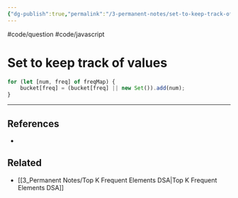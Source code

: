 ```yaml
---
{"dg-publish":true,"permalink":"/3-permanent-notes/set-to-keep-track-of-values/","created":"2023-07-19T06:15:40.097-05:00","updated":"2023-08-02T14:53:00.558-05:00"}
---
```


#code/question #code/javascript

# Set to keep track of values

```javascript
for (let [num, freq] of freqMap) {
	bucket[freq] = (bucket[freq] || new Set()).add(num);
}
```

---

## References
- 

## Related
- [[3_Permanent Notes/Top K Frequent Elements DSA\|Top K Frequent Elements DSA]]